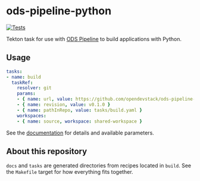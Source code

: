 # ods-pipeline-python

[![Tests](https://github.com/opendevstack/ods-pipeline-python/actions/workflows/main.yaml/badge.svg)](https://github.com/opendevstack/ods-pipeline-python/actions/workflows/main.yaml)

Tekton task for use with [ODS Pipeline](https://github.com/opendevstack/ods-pipeline) to build applications with Python.

## Usage

```yaml
tasks:
- name: build
  taskRef:
    resolver: git
    params:
    - { name: url, value: https://github.com/opendevstack/ods-pipeline-python.git }
    - { name: revision, value: v0.1.0 }
    - { name: pathInRepo, value: tasks/build.yaml }
    workspaces:
    - { name: source, workspace: shared-workspace }
```

See the [documentation](https://github.com/opendevstack/ods-pipeline-python/blob/main/docs/build.adoc) for details and available parameters.

## About this repository

`docs` and `tasks` are generated directories from recipes located in `build`. See the `Makefile` target for how everything fits together.
